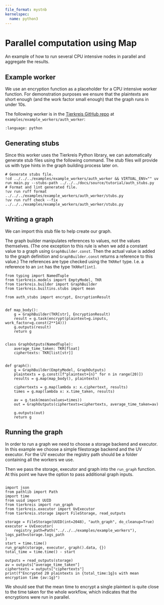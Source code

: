 ```yaml
---
file_format: mystnb
kernelspec:
  name: python3
---
```


# Parallel computation using Map

An example of how to run several CPU intensive nodes in parallel and aggregate the results.

## Example worker

We use an encryption function as a placeholder for a CPU intensive worker function.
For demonstration purposes we ensure that the plaintexts are short enough (and the work factor small enough) that the graph runs in under 10s.

The following worker is in the [Tierkreis GitHub repo](https://github.com/CQCL/tierkreis) at `examples/example_workers/auth_worker`:

```{literalinclude} ../../../examples/example_workers/auth_worker/main.py
:language: python
```

## Generating stubs

Since this worker uses the Tierkreis Python library, we can automatically generate stub files using the following command.
The stub files will provide us with type hints in the graph building process later on.

```{code-cell}
# Generate stubs file.
!cd ../../../examples/example_workers/auth_worker && VIRTUAL_ENV="" uv run main.py --stubs-path ../../../docs/source/tutorial/auth_stubs.py
# Format and lint generated file.
!uv run ruff format ../../../examples/example_workers/auth_worker/stubs.py
!uv run ruff check --fix ../../../examples/example_workers/auth_worker/stubs.py
```

## Writing a graph

We can import this stub file to help create our graph.

The graph builder manipulates references to values, not the values themselves.
(The one exception to this rule is when we add a constant value to a graph using `GraphBuilder.const`. Then the actual value is added to the graph definition and `GraphBuilder.const` returns a reference to this value.)
The references are type checked using the `TKRRef` type.
I.e. a reference to an `int` has the type `TKRRef[int]`.

```{code-cell}
from typing import NamedTuple
from tierkreis.models import EmptyModel, TKR
from tierkreis.builder import GraphBuilder
from tierkreis.builtins.stubs import mean

from auth_stubs import encrypt, EncryptionResult


def map_body():
    g = GraphBuilder(TKR[str], EncryptionResult)
    result = g.task(encrypt(plaintext=g.inputs, work_factor=g.const(2**14)))
    g.outputs(result)
    return g


class GraphOutputs(NamedTuple):
    average_time_taken: TKR[float]
    ciphertexts: TKR[list[str]]


def graph():
    g = GraphBuilder(EmptyModel, GraphOutputs)
    plaintexts = g.const([f"plaintext+{n}" for n in range(20)])
    results = g.map(map_body(), plaintexts)

    ciphertexts = g.map(lambda x: x.ciphertext, results)
    times = g.map(lambda x: x.time_taken, results)

    av = g.task(mean(values=times))
    out = GraphOutputs(ciphertexts=ciphertexts, average_time_taken=av)

    g.outputs(out)
    return g
```

## Running the graph

In order to run a graph we need to choose a storage backend and executor.
In this example we choose a simple filestorage backend and the UV executor.
For the UV executor the registry path should be a folder containing all the workers we use.

Then we pass the storage, executor and graph into the `run_graph` function.
At this point we have the option to pass additional graph inputs.

```{code-cell}

import json
from pathlib import Path
import time
from uuid import UUID
from tierkreis import run_graph
from tierkreis.executor import UvExecutor
from tierkreis.storage import FileStorage, read_outputs

storage = FileStorage(UUID(int=2048), "auth_graph", do_cleanup=True)
executor = UvExecutor(
    registry_path=Path("../../../examples/example_workers"), logs_path=storage.logs_path
)
start = time.time()
run_graph(storage, executor, graph().data, {})
total_time = time.time() - start

outputs = read_outputs(storage)
av = outputs["average_time_taken"]
ciphertexts = outputs["ciphertexts"]
print(f"Encrypted 20 plaintexts in {total_time:1g}s with mean encryption time {av:1g}")
```

We should see that the mean time to encrypt a single plaintext is quite close to the time taken for the whole workflow, which indicates that the encryptions were run in parallel.
